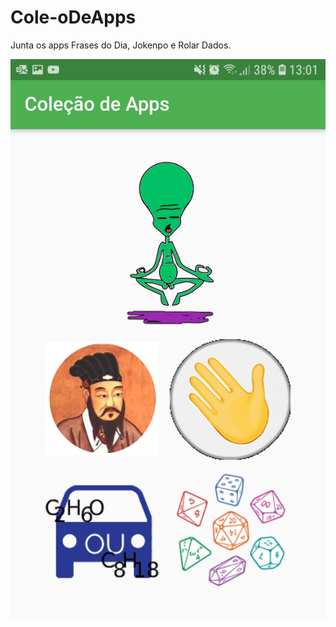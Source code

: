 # Cole-oDeApps
Junta os apps Frases do Dia, Jokenpo e Rolar Dados.

![](https://github.com/wizardigor/Cole-oDeApps/blob/master/Screenshot_20191118-130112.jpg)

